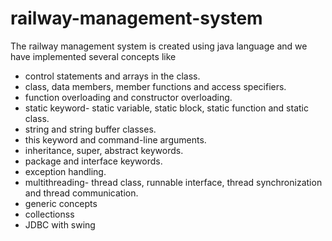 # railway-management-system
The railway management system is created using java language and we have implemented several concepts like
* control statements and arrays in the class.
* class, data members, member functions and access specifiers.
* function overloading and constructor overloading.
* static keyword- static variable, static block, static function and static class.
* string and string buffer classes.
* this keyword and command-line arguments.
* inheritance, super, abstract keywords.
* package and interface keywords.
* exception handling.
* multithreading- thread class, runnable interface, thread synchronization and thread communication.
* generic concepts
* collectionss
* JDBC with swing

